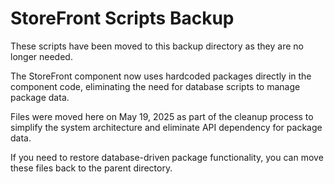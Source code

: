 # StoreFront Scripts Backup

These scripts have been moved to this backup directory as they are no longer needed.

The StoreFront component now uses hardcoded packages directly in the component code, eliminating the need for database scripts to manage package data.

Files were moved here on May 19, 2025 as part of the cleanup process to simplify the system architecture and eliminate API dependency for package data.

If you need to restore database-driven package functionality, you can move these files back to the parent directory.

